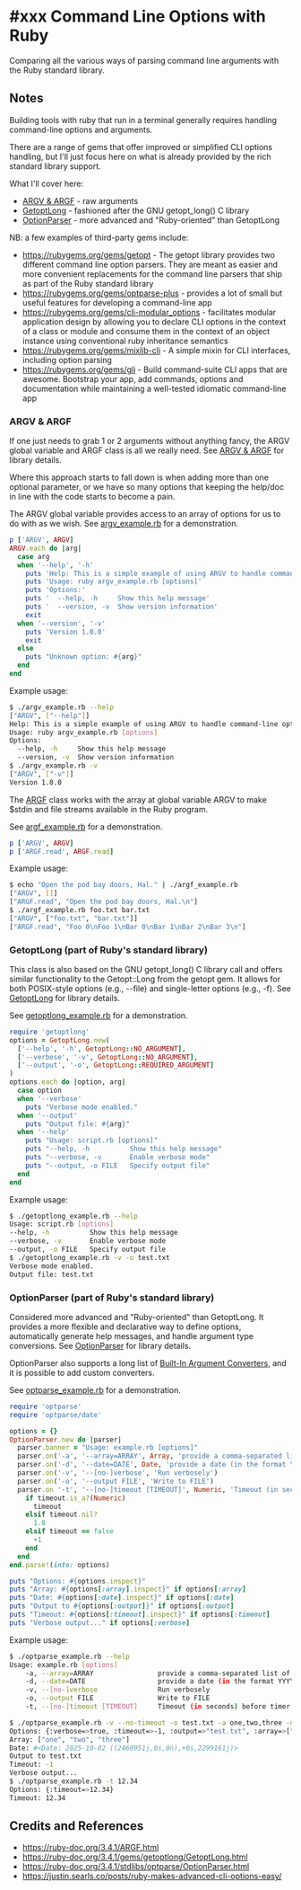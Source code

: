 # #xxx Command Line Options with Ruby

Comparing all the various ways of parsing command line arguments with the Ruby standard library.

## Notes

Building tools with ruby that run in a terminal generally requires handling command-line options and arguments.

There are a range of gems that offer improved or simplified CLI options handling,
but I'll just focus here on what is already provided by the rich standard library support.

What I'll cover here:

* [ARGV & ARGF](https://ruby-doc.org/3.4.1/ARGF.html) - raw arguments
* [GetoptLong](https://ruby-doc.org/3.4.1/gems/getoptlong/GetoptLong.html) - fashioned after the GNU getopt_long() C library
* [OptionParser](https://ruby-doc.org/3.4.1/stdlibs/optparse/OptionParser.html) - more advanced and "Ruby-oriented" than GetoptLong

NB: a few examples of third-party gems include:

* <https://rubygems.org/gems/getopt> - The getopt library provides two different command line option parsers. They are meant as easier and more convenient replacements for the command line parsers that ship as part of the Ruby standard library
* <https://rubygems.org/gems/optparse-plus> - provides a lot of small but useful features for developing a command-line app
* <https://rubygems.org/gems/cli-modular_options> - facilitates modular application design by allowing you to declare CLI options in the context of a class or module and consume them in the context of an object instance using conventional ruby inheritance semantics
* <https://rubygems.org/gems/mixlib-cli> - A simple mixin for CLI interfaces, including option parsing
* <https://rubygems.org/gems/gli> - Build command-suite CLI apps that are awesome. Bootstrap your app, add commands, options and documentation while maintaining a well-tested idiomatic command-line app

### ARGV & ARGF

If one just needs to grab 1 or 2 arguments without anything fancy,
the ARGV global variable and ARGF class is all we really need. See [ARGV & ARGF](https://ruby-doc.org/3.4.1/ARGF.html) for library details.

Where this approach starts to fall down is when adding more than one optional parameter, or we have so many options that keeping the help/doc in line with the code starts to become a pain.

The ARGV global variable provides access to an array of options for us to do with as we wish. See [argv_example.rb](./argv_example.rb)
for a demonstration.

```ruby
p ['ARGV', ARGV]
ARGV.each do |arg|
  case arg
  when '--help', '-h'
    puts 'Help: This is a simple example of using ARGV to handle command-line options.'
    puts 'Usage: ruby argv_example.rb [options]'
    puts 'Options:'
    puts '  --help, -h     Show this help message'
    puts '  --version, -v  Show version information'
    exit
  when '--version', '-v'
    puts 'Version 1.0.0'
    exit
  else
    puts "Unknown option: #{arg}"
  end
end
```

Example usage:

```sh
$ ./argv_example.rb --help
["ARGV", ["--help"]]
Help: This is a simple example of using ARGV to handle command-line options.
Usage: ruby argv_example.rb [options]
Options:
  --help, -h     Show this help message
  --version, -v  Show version information
$ ./argv_example.rb -v
["ARGV", ["-v"]]
Version 1.0.0
```

The [ARGF](https://ruby-doc.org/3.4.1/ARGF.html) class works with the array at global variable ARGV to make $stdin and file streams available in the Ruby program.

See [argf_example.rb](./argf_example.rb)
for a demonstration.

```ruby
p ['ARGV', ARGV]
p ['ARGF.read', ARGF.read]
```

Example usage:

```sh
$ echo "Open the pod bay doors, Hal." | ./argf_example.rb
["ARGV", []]
["ARGF.read", "Open the pod bay doors, Hal.\n"]
$ ./argf_example.rb foo.txt bar.txt
["ARGV", ["foo.txt", "bar.txt"]]
["ARGF.read", "Foo 0\nFoo 1\nBar 0\nBar 1\nBar 2\nBar 3\n"]
```

### GetoptLong (part of Ruby's standard library)

This class is also based on the GNU getopt_long() C library call and offers similar functionality to the Getopt::Long from the getopt gem. It allows for both POSIX-style options (e.g., --file) and single-letter options (e.g., -f).
See [GetoptLong](https://ruby-doc.org/3.4.1/gems/getoptlong/GetoptLong.html) for library details.

See [getoptlong_example.rb](./getoptlong_example.rb)
for a demonstration.

```ruby
require 'getoptlong'
options = GetoptLong.new(
  ['--help', '-h', GetoptLong::NO_ARGUMENT],
  ['--verbose', '-v', GetoptLong::NO_ARGUMENT],
  ['--output', '-o', GetoptLong::REQUIRED_ARGUMENT]
)
options.each do |option, arg|
  case option
  when '--verbose'
    puts "Verbose mode enabled."
  when '--output'
    puts "Output file: #{arg}"
  when '--help'
    puts "Usage: script.rb [options]"
    puts "--help, -h          Show this help message"
    puts "--verbose, -v       Enable verbose mode"
    puts "--output, -o FILE   Specify output file"
  end
end
```

Example usage:

```sh
$ ./getoptlong_example.rb --help
Usage: script.rb [options]
--help, -h          Show this help message
--verbose, -v       Enable verbose mode
--output, -o FILE   Specify output file
$ ./getoptlong_example.rb -v -o test.txt
Verbose mode enabled.
Output file: test.txt
```

### OptionParser (part of Ruby's standard library)

Considered more advanced and "Ruby-oriented" than GetoptLong. It provides a more flexible and declarative way to define options, automatically generate help messages, and handle argument type conversions.
See [OptionParser](https://ruby-doc.org/3.4.1/stdlibs/optparse/OptionParser.html) for library details.

OptionParser also supports a long list of [Built-In Argument Converters](https://ruby-doc.org/3.4.1/optparse/argument_converters_rdoc.html), and it is possible to add custom converters.

See [optparse_example.rb](./optparse_example.rb)
for a demonstration.

```ruby
require 'optparse'
require 'optparse/date'

options = {}
OptionParser.new do |parser|
  parser.banner = "Usage: example.rb [options]"
  parser.on('-a', '--array=ARRAY', Array, 'provide a comma-separated list of values') # e.g., --array val1,val2,val3
  parser.on('-d', '--date=DATE', Date, 'provide a date (in the format YYYY-MM-DD)') # e.g., --date 2023-10-31
  parser.on('-v', '--[no-]verbose', 'Run verbosely')
  parser.on('-o', '--output FILE', 'Write to FILE')
  parser.on '-t', '--[no-]timeout [TIMEOUT]', Numeric, 'Timeout (in seconds) before timer aborts the run (Default: 1.8)' do |timeout|
    if timeout.is_a?(Numeric)
      timeout
    elsif timeout.nil?
      1.8
    elsif timeout == false
      -1
    end
  end
end.parse!(into: options)

puts "Options: #{options.inspect}"
puts "Array: #{options[:array].inspect}" if options[:array]
puts "Date: #{options[:date].inspect}" if options[:date]
puts "Output to #{options[:output]}" if options[:output]
puts "Timeout: #{options[:timeout].inspect}" if options[:timeout]
puts "Verbose output..." if options[:verbose]
```

Example usage:

```sh
$ ./optparse_example.rb --help
Usage: example.rb [options]
    -a, --array=ARRAY                provide a comma-separated list of values
    -d, --date=DATE                  provide a date (in the format YYYY-MM-DD)
    -v, --[no-]verbose               Run verbosely
    -o, --output FILE                Write to FILE
    -t, --[no-]timeout [TIMEOUT]     Timeout (in seconds) before timer aborts the run (Default: 1.8)

$ ./optparse_example.rb -v --no-timeout -o test.txt -a one,two,three -d 2025-10-02
Options: {:verbose=>true, :timeout=>-1, :output=>"test.txt", :array=>["one", "two", "three"], :date=>#<Date: 2025-10-02 ((2460951j,0s,0n),+0s,2299161j)>}
Array: ["one", "two", "three"]
Date: #<Date: 2025-10-02 ((2460951j,0s,0n),+0s,2299161j)>
Output to test.txt
Timeout: -1
Verbose output...
$ ./optparse_example.rb -t 12.34
Options: {:timeout=>12.34}
Timeout: 12.34
```

## Credits and References

* <https://ruby-doc.org/3.4.1/ARGF.html>
* <https://ruby-doc.org/3.4.1/gems/getoptlong/GetoptLong.html>
* <https://ruby-doc.org/3.4.1/stdlibs/optparse/OptionParser.html>
* <https://justin.searls.co/posts/ruby-makes-advanced-cli-options-easy/>
